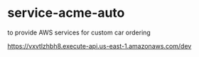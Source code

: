 # service-acme-auto
to provide AWS services for custom car ordering


https://vxvtlzhbh8.execute-api.us-east-1.amazonaws.com/dev
